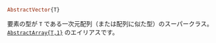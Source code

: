 ```julia
AbstractVector{T}
```

要素の型が `T` である一次元配列（または配列に似た型）のスーパークラス。 [`AbstractArray{T,1}`](@ref) のエイリアスです。
